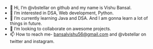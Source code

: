 - 👋 Hi, I’m @vbstellar on github and my name is Vishu Bansal.
- 👀 I’m interested in DSA, Web development, Python.
- 🌱 I’m currently learning Java and DSA. And I am gonna learn a lot of things in future.
- 💞️ I’m looking to collaborate on awesome projects.
- 📫 How to reach me-  bansalvishu56@gmail.com and @vbstellar on twitter and instagram.

<!---
vbstellar/vbstellar is a ✨ special ✨ repository because its `README.md` (this file) appears on your GitHub profile.
You can click the Preview link to take a look at your changes.
--->
